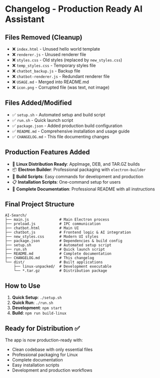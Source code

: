 # Changelog - Production Ready AI Assistant

## Files Removed (Cleanup)
- ❌ `index.html` - Unused hello world template
- ❌ `renderer.js` - Unused renderer file  
- ❌ `styles.css` - Old styles (replaced by `new_styles.css`)
- ❌ `temp_styles.css` - Temporary styles file
- ❌ `chatbot_backup.js` - Backup file
- ❌ `chatbot-renderer.js` - Redundant renderer file
- ❌ `USAGE.md` - Merged into README.md
- ❌ `icon.png` - Corrupted file (was text, not image)

## Files Added/Modified
- ✅ `setup.sh` - Automated setup and build script
- ✅ `run.sh` - Quick launch script
- ✅ `package.json` - Added production build configuration
- ✅ `README.md` - Comprehensive installation and usage guide
- ✅ `CHANGELOG.md` - This file documenting changes

## Production Features Added
- 🚀 **Linux Distribution Ready**: AppImage, DEB, and TAR.GZ builds
- 📦 **Electron Builder**: Professional packaging with `electron-builder`
- 🔧 **Build Scripts**: Easy commands for development and production
- 📋 **Installation Scripts**: One-command setup for users
- 📖 **Complete Documentation**: Professional README with all instructions

## Final Project Structure
```
AI-Search/
├── main.js              # Main Electron process
├── preload.js           # IPC communication
├── chatbot.html         # Main UI
├── chatbot.js           # Frontend logic & AI integration
├── new_styles.css       # Modern UI styles
├── package.json         # Dependencies & build config
├── setup.sh             # Automated setup script
├── run.sh               # Quick launch script
├── README.md            # Complete documentation
├── CHANGELOG.md         # This changelog
└── dist/                # Built applications
    ├── linux-unpacked/  # Development executable
    └── *.tar.gz         # Distribution package
```

## How to Use
1. **Quick Setup**: `./setup.sh`
2. **Quick Run**: `./run.sh`
3. **Development**: `npm start`
4. **Build**: `npm run build-linux`

## Ready for Distribution ✅
The app is now production-ready with:
- Clean codebase with only essential files
- Professional packaging for Linux
- Complete documentation
- Easy installation scripts
- Development and production workflows 